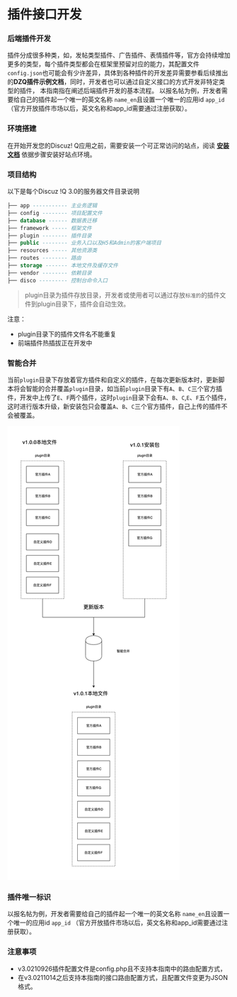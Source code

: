 # 插件接口开发

### 后端插件开发

插件分成很多种类，如，发帖类型插件、广告插件、表情插件等，官方会持续增加更多的类型，每个插件类型都会在框架里预留对应的能力，其配置文件`config.json`也可能会有少许差异，具体到各种插件的开发差异需要参看后续推出的**DZQ插件示例文档**，同时，开发者也可以通过自定义接口的方式开发非特定类型的插件， 本指南指在阐述后端插件开发的基本流程。 以报名帖为例，开发者需要给自己的插件起一个唯一的英文名称 `name_en`且设置一个唯一的应用id `app_id` （官方开放插件市场以后，英文名称和app_id需要通过注册获取）。

### 环境搭建

在开始开发您的Discuz! Q应用之前，需要安装一个可正常访问的站点，阅读 **[安装文档](https://doc.q.discuz.vip/guide/install-linux.html#nginx)** 依据步骤安装好站点环境。

### 项目结构

以下是每个Discuz !Q 3.0的服务器文件目录说明

```sql
├── app ----------- 主业务逻辑
├── config -------- 项目配置文件
├── database ------ 数据表迁移 
├── framework ----- 框架文件
├── plugin -------- 插件目录
├── public -------- 业务入口以及H5和Admin的客户端项目
├── resources ----- 其他资源类
├── routes -------- 路由
├── storage ------- 本地文件及缓存文件
├── vendor -------- 依赖目录
├── disco --------- 控制台命令入口
```

> plugin目录为插件存放目录，开发者或使用者可以通过存放`标准的`的插件文件到plugin目录下，插件会自动生效。

注意：

- plugin目录下的插件文件名不能重复
- 前端插件热插拔正在开发中

### 智能合并

当前`plugin`目录下存放着官方插件和自定义的插件，在每次更新版本时，更新脚本将会智能的合并覆盖`plugin`目录，如当前`plugin`目录下有`A`、`B`、`C`三个官方插件，开发中上传了`E`、`F`两个插件，这时`plugin`目录下会有`A`、`B`、`C`,`E`、`F`五个插件，这时进行版本升级，新安装包只会覆盖`A`、`B`、`C`三个官方插件，自己上传的插件不会被覆盖。

![图片](../images/be_start-1.png)

### 插件唯一标识

以报名帖为例，开发者需要给自己的插件起一个唯一的英文名称 `name_en`且设置一个唯一的应用id `app_id` （官方开放插件市场以后，英文名称和app_id需要通过注册获取）。

### 注意事项

- v3.0210926插件配置文件是config.php且不支持本指南中的路由配置方式，
- 在v3.0211014之后支持本指南的接口路由配置方式，且配置文件变更为JSON格式。